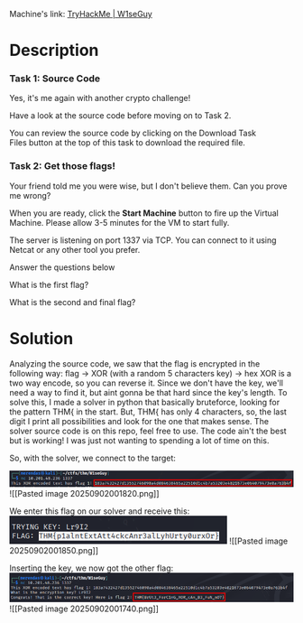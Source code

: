 Machine's link: [TryHackMe | W1seGuy](https://tryhackme.com/room/w1seguy)

# Description
### Task 1: Source Code
Yes, it's me again with another crypto challenge!  

Have a look at the source code before moving on to Task 2.  
  
You can review the source code by clicking on the Download Task Files button at the top of this task to download the required file.

### Task 2: Get those flags!
Your friend told me you were wise, but I don't believe them. Can you prove me wrong?  

When you are ready, click the **Start Machine** button to fire up the Virtual Machine. Please allow 3-5 minutes for the VM to start fully.

The server is listening on port 1337 via TCP. You can connect to it using Netcat or any other tool you prefer.

Answer the questions below

What is the first flag?  

What is the second and final flag?

# Solution
Analyzing the source code, we saw that the flag is encrypted in the following way:
	flag -> XOR (with a random 5 characters key) -> hex
XOR is a two way encode, so you can reverse it. Since we don't have the key, we'll need a way to find it, but aint gonna be that hard since the key's length.
To solve this, I made a solver in python that basically bruteforce, looking for the pattern THM{ in the start.
But, THM{ has only 4 characters, so, the last digit I print all possibilities and look for the one that makes sense.
The solver source code is on this repo, feel free to use. The code ain't the best but is working! I was just not wanting to spending a lot of time on this.

So, with the solver, we connect to the target:

![Connecting with netcat](images/connecting.png)
![[Pasted image 20250902001820.png]]

We enter this flag on our solver and receive this:
![Enter the flag on the solver](images/solver.png)
![[Pasted image 20250902001850.png]]

Inserting the key, we now got the other flag:
![Getting the flag](images/flag.png)
![[Pasted image 20250902001740.png]]

